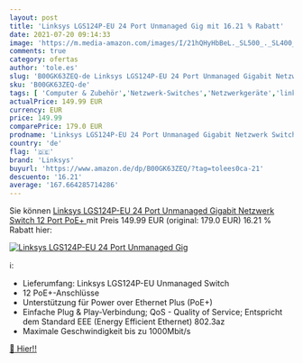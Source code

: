 ```yaml
---
layout: post
title: 'Linksys LGS124P-EU 24 Port Unmanaged Gig mit 16.21 % Rabatt'
date: 2021-07-20 09:14:33
image: 'https://m.media-amazon.com/images/I/21hQHyHbBeL._SL500_._SL400_.jpg'
comments: true
category: ofertas
author: 'tole.es'
slug: 'B00GK63ZEQ-de Linksys LGS124P-EU 24 Port Unmanaged Gigabit Netzwerk...'
sku: 'B00GK63ZEQ-de'
tags: [ 'Computer & Zubehör','Netzwerk-Switches','Netzwerkgeräte','linksys', ]
actualPrice: 149.99 EUR
currency: EUR
price: 149.99
comparePrice: 179.0 EUR
prodname: 'Linksys LGS124P-EU 24 Port Unmanaged Gigabit Netzwerk Switch  12 Port PoE+ '
country: 'de'
flag: '🇩🇪'
brand: 'Linksys'
buyurl: 'https://www.amazon.de/dp/B00GK63ZEQ/?tag=tolees0ca-21'
descuento: '16.21'
average: '167.664285714286'
---
```


Sie können [Linksys LGS124P-EU 24 Port Unmanaged Gigabit Netzwerk Switch  12 Port PoE+ ](https://www.amazon.de/dp/B00GK63ZEQ/?tag=tolees0ca-21) mit Preis 149.99 EUR (original: 179.0 EUR) 16.21 % Rabatt hier:

[![Linksys LGS124P-EU 24 Port Unmanaged Gig](https://m.media-amazon.com/images/I/21hQHyHbBeL._SL500_._SL400_.jpg)](https://www.amazon.de/dp/B00GK63ZEQ/?tag=tolees0ca-21)

ℹ️:

- Lieferumfang: Linksys LGS124P-EU Unmanaged Switch
- 12 PoE+-Anschlüsse
- Unterstützung für Power over Ethernet Plus (PoE+)
- Einfache Plug & Play-Verbindung; QoS - Quality of Service; Entspricht dem Standard EEE (Energy Efficient Ethernet) 802.3az
- Maximale Geschwindigkeit bis zu 1000Mbit/s

[🛒 Hier!!](https://www.amazon.de/dp/B00GK63ZEQ/?tag=tolees0ca-21)
